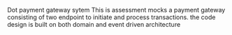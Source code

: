Dot payment gateway sytem 
This is assessment mocks a payment gateway consisting of two endpoint to initiate and process transactions. 
the code design is built on both domain and event driven architecture 
